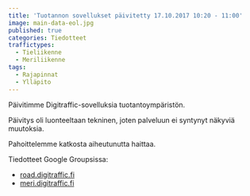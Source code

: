 ```yaml
---
title: 'Tuotannon sovellukset päivitetty 17.10.2017 10:20 - 11:00'
image: main-data-eol.jpg
published: true
categories: Tiedotteet
traffictypes:
  - Tieliikenne
  - Meriliikenne
tags:
  - Rajapinnat
  - Ylläpito
---
```


Päivitimme Digitraffic-sovelluksia tuotantoympäristön.

Päivitys oli luonteeltaan tekninen, joten palveluun ei syntynyt näkyviä muutoksia.

Pahoittelemme katkosta aiheutunutta haittaa.

Tiedotteet Google Groupsissa: 
- [road.digitraffic.fi](https://groups.google.com/d/msg/roaddigitrafficfi/Rt432Mz6J7A/EIKPqkFqBAAJ)
- [meri.digitraffic.fi](https://groups.google.com/d/msg/meridigitrafficfi/Fv6czZQUjuw/wQRn1HAXAgAJ)